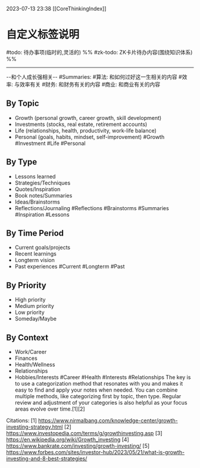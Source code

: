 2023-07-13 23:38
[[CoreThinkingIndex]]

# 自定义标签说明

#todo: 待办事项(临时的,灵活的)
%% #zk-todo: ZK卡片待办内容(围绕知识体系) %%



---

--和个人成长强相关--
#Summaries: 
#算法: 和如何过好这一生相关的内容
#效率: 与效率有关
#财务: 和财务有关的内容
#商业: 和商业有关的内容
<!--SR:!2023-07-17,1,230-->

## By Topic
- Growth (personal growth, career growth, skill development)
- Investments (stocks, real estate, retirement accounts) 
- Life (relationships, health, productivity, work-life balance)
- Personal (goals, habits, mindset, self-improvement)
#Growth #Investment #Life #Personal
## By Type  
- Lessons learned
- Strategies/Techniques
- Quotes/Inspiration
- Book notes/Summaries
- Ideas/Brainstorms
- Reflections/Journaling
#Reflections #Brainstorms #Summaries #Inspiration #Lessons
## By Time Period
- Current goals/projects
- Recent learnings  
- Longterm vision
- Past experiences
#Current #Longterm #Past
## By Priority
- High priority 
- Medium priority
- Low priority
- Someday/Maybe

## By Context
- Work/Career
- Finances
- Health/Wellness  
- Relationships
- Hobbies/Interests
#Career #Health #Interests #Relationships
The key is to use a categorization method that resonates with you and makes it easy to find and apply your notes when needed. You can combine multiple methods, like categorizing first by topic, then type. Regular review and adjustment of your categories is also helpful as your focus areas evolve over time.[1][2]

Citations:
[1] https://www.nirmalbang.com/knowledge-center/growth-investing-strategy.html
[2] https://www.investopedia.com/terms/g/growthinvesting.asp
[3] https://en.wikipedia.org/wiki/Growth_investing
[4] https://www.bankrate.com/investing/growth-investing/
[5] https://www.forbes.com/sites/investor-hub/2023/05/21/what-is-growth-investing-and-8-best-strategies/